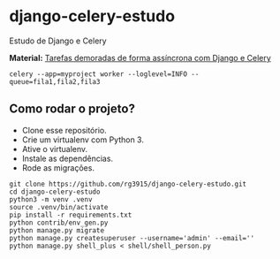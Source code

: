 # django-celery-estudo

Estudo de Django e Celery

**Material:** [Tarefas demoradas de forma assíncrona com Django e Celery](https://fernandofreitasalves.com/tarefas-assincronas-com-django-e-celery/)

```
celery --app=myproject worker --loglevel=INFO --queue=fila1,fila2,fila3
```

## Como rodar o projeto?

* Clone esse repositório.
* Crie um virtualenv com Python 3.
* Ative o virtualenv.
* Instale as dependências.
* Rode as migrações.

```
git clone https://github.com/rg3915/django-celery-estudo.git
cd django-celery-estudo
python3 -m venv .venv
source .venv/bin/activate
pip install -r requirements.txt
python contrib/env_gen.py
python manage.py migrate
python manage.py createsuperuser --username='admin' --email=''
python manage.py shell_plus < shell/shell_person.py
```